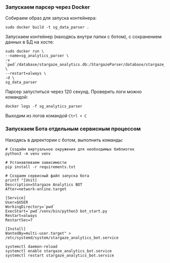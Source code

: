 
### Запускаем парсер через Docker
Собираем образ для запуска контейнера: 
```shell
sudo docker build -t sg_data_parser .
```

Запускаем контейнер (находясь внутри папки с ботом), с сохранением данных в БД на хосте:
```shell
sudo docker run \
--name=sg_analytics_parser \
-v `pwd`/database/stargaze_analytics.db:/StargazeParser/database/stargaze_analytics.db \
--restart=always \
-d \
sg_data_parser
```

Парсер запуститься через 120 секунд. Проверить логи можно командой:
```shell
docker logs -f sg_analytics_parser
```
Выходим из логов командой `Ctrl + C`

### Запускаем Бота отдельным сервисным процессом
Находясь в директории с ботом, выполнить команды:
```shell
# Создаём виртуальное окружения для необходимых библиотек
python3 -m venv venv
```
```shell
# Устанавливаем зависимости
pip install -r requirements.txt
```
```shell
# Создаем сервисный файл запуска бота
printf "[Unit]
Description=Stargaze Analytics BOT
After=network-online.target

[Service]
User=$USER
WorkingDirectory=`pwd`
ExecStart=`pwd`/venv/bin/python3 bot_start.py
Restart=always
RestartSec=7

[Install]
WantedBy=multi-user.target" > /etc/systemd/system/stargaze_analytics_bot.service
```
```shell
systemctl daemon-reload
systemctl enable stargaze_analytics_bot.service
systemctl restart stargaze_analytics_bot.service
```